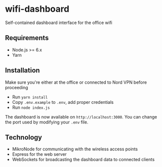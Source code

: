# wifi-dashboard

Self-contained dashboard interface for the office wifi

## Requirements

* Node.js >= 6.x
* Yarn

## Installation

Make sure you're either at the office or connected to Nord VPN before proceeding

* Run `yarn install`
* Copy `.env.example` to `.env`, add proper credentials
* Run `node index.js`

The dashboard is now available on `http://localhost:3000`. You can change the port used by modifying your `.env` file.

## Technology

* MikroNode for communicating with the wireless access points
* Express for the web server
* WebSockets for broadcasting the dashboard data to connected clients
